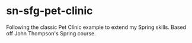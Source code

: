 # sn-sfg-pet-clinic
Following the classic Pet Clinic example to extend my Spring skills. Based off John Thompson's Spring course.
